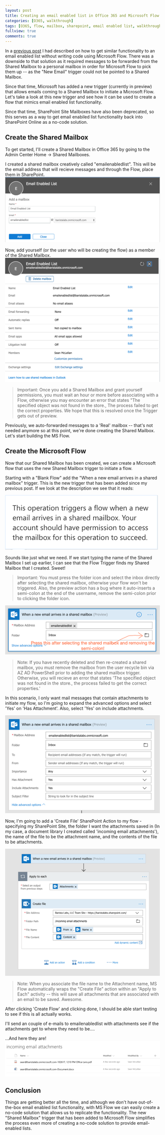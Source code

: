 ```yaml
---
layout: post
title: Creating an email enabled list in Office 365 and Microsoft Flow Part 2
categories: [O365, walkthrough]
tags: [O365, flow, mailbox, sharepoint, email enabled list, walkthrough]
fullview: true
comments: true
---
```


In a [previous post](https://beyond-sharepoint.github.io/o365/walkthrough/2016/08/01/creating-an-email-enabled-list-in-O365-and-microsoft-flow.html) I had described on how to get similar functionality to an email enabled list without writing code using Microsoft Flow. There was a downside to that solution as it required messages to be forwarded from the Shared Mailbox to a personal mailbox in order for Microsoft Flow to pick them up -- as the "New Email" trigger could not be pointed to a Shared Mailbox.

Since that time, Microsoft has added a new trigger (currently in preview) that allows emails coming to a Shared Mailbox to initiate a Microsoft Flow. Let's take a look at this new trigger and see how it can be used to create a flow that mimics email enabled list functionality.

Since that time, SharePoint Site Mailboxes have also been deprecated, so this serves as a way to get email enabiled list functionality back into SharePoint Online as a no-code solution.

Create the Shared Mailbox
---
To get started, I'll create a Shared Mailbox in Office 365 by going to the Admin Center Home -> Shared Mailboxes.

I created a shared mailbox creatively called "emailenabledlist". This will be the email address that will recieve messages and through the Flow, place them in SharePoint.
![screenshot](/assets/media/2017-10-26-creating-an-email-enabled-list-in-O365-pt-2-01.png "Screenshot")

Now, add yourself (or the user who will be creating the flow) as a member of the Shared Mailbox.
![screenshot](/assets/media/2017-10-26-creating-an-email-enabled-list-in-O365-pt-2-02.png "Screenshot")

> Important: Once you add a Shared Mailbox and grant yourself permissions, you must wait an hour or more before associating with a Flow, otherwise you may encounter an error that states "The specified object was not found in the store., The process failed to get the correct properties. We hope that this is resolved once the Trigger gets out of preview.

Previously, we auto-forwarded messages to a 'Real' mailbox -- that's not needed anymore so at this point, we're done creating the Shared Mailbox. Let's start building the MS Flow.

Create the Microsoft Flow
---
Now that our Shared Mailbox has been created, we can create a Microsoft flow that uses the new Shared Mailbox trigger to initiate a flow.

Starting with a "Blank Flow" add the "When a new email arrives in a shared mailbox" trigger. This is the new trigger that has been added since my previous post. If we look at the description we see that it reads:

![screenshot](/assets/media/2017-10-26-creating-an-email-enabled-list-in-O365-pt-2-03.png "Screenshot")

Sounds like just what we need. If we start typing the name of the Shared Mailbox I set up earlier, I can see that the Flow Trigger finds my Shared Mailbox that I created. Sweet!

> Important: You must press the folder icon and select the inbox directly after selecting the shared mailbox, otherwise your flow won't be triggered. Also, the preview action has a bug where it auto-inserts a semi-colon at the end of the username, remove the semi-colon prior to clicking the folder icon.

![screenshot](/assets/media/2017-10-26-creating-an-email-enabled-list-in-O365-pt-2-04.png "Screenshot")

> Note: If you have recently deleted and then re-created a shared mailbox, you must remove the mailbox from the user recycle bin via AZ AD PowerShell prior to adding the shared mailbox trigger. Otherwise, you will recieve an error that states 'The specified object was not found in the store., the process failed to get the correct properties.'


In this scenario, I only want mail messages that contain attachments to initiate my flow, so I'm going to expand the advanced options and select 'Yes' on 'Has Attachment'. Also, select 'Yes' on include attachments.

![screenshot](/assets/media/2017-10-26-creating-an-email-enabled-list-in-O365-pt-2-05.png "Screenshot")

Now, I'm going to add a 'Create File' SharePoint Action to my flow - specifying my SharePoint Site, the folder I want the attachments saved in (In my case, a document library I created called 'incoming email attachments'), the name of the file to be the attachment name, and the contents of the file to be attachments.

![screenshot](/assets/media/2017-10-26-creating-an-email-enabled-list-in-O365-pt-2-06.png "Screenshot")

> Note: When you associate the file name to the Attachment name, MS Flow automatically wraps the "Create File" action within an "Apply to Each" activity -- this will save all attachments that are associated with an email to be saved. Awesome.

After clicking 'Create Flow' and clicking done, I should be able start testing to see if this is all actually works.

I'll send an couple of e-mails to emailenabledlist with attachments see if the attachments get to where they need to be....

...And here they are!
![screenshot](/assets/media/2017-10-26-creating-an-email-enabled-list-in-O365-pt-2-07.png "Screenshot")

Conclusion
---
Things are getting better all the time, and although we don't have out-of-the-box email enabled list functionality, with MS Flow we can easily create a no-code solution that allows us to replicate the functionality. The new "Shared Mailbox" trigger that has been added to Microsoft Flow simplifies the process even more of creating a no-code solution to provide email-enabled lists. 